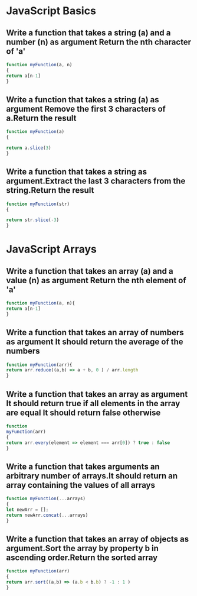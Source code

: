 
# JavaScript Basics 

##  Write a function that takes a string (a) and a number (n) as argument Return the nth character of 'a'

```jsx 
function myFunction(a, n)
{
return a[n-1]
}
```

## Write a function that takes a string (a) as argument Remove the first 3 characters of a.Return the result

```jsx
function myFunction(a)
{

return a.slice(3)
}
```

## Write a function that takes a string as argument.Extract the last 3 characters from the string.Return the result

```jsx
function myFunction(str)
{

return str.slice(-3)
}

```

# JavaScript Arrays 


##  Write a function that takes an array (a) and a value (n) as argument Return the nth element of 'a'

```jsx 
function myFunction(a, n){
return a[n-1]
}

```

## Write a function that takes an array of numbers as argument It should return the average of the numbers

```jsx 
function myFunction(arr){
return arr.reduce((a,b) => a + b, 0 ) / arr.length 
}

```

## Write a function that takes an array as argument It should return true if all elements in the array are equal It should return false otherwise 

```jsx 
function
myFunction(arr)
{
return arr.every(element => element === arr[0]) ? true : false 
}
```

## Write a function that takes arguments an arbitrary number of arrays.It should return an array containing the values of all arrays

```jsx 
function myFunction(...arrays)
{
let newArr = [];
return newArr.concat(...arrays)
}
```

## Write a function that takes an array of objects as argument.Sort the array by property b in ascending order.Return the sorted array 

```jsx 
function myFunction(arr)
{
return arr.sort((a,b) => (a.b < b.b) ? -1 : 1 )
}
```
